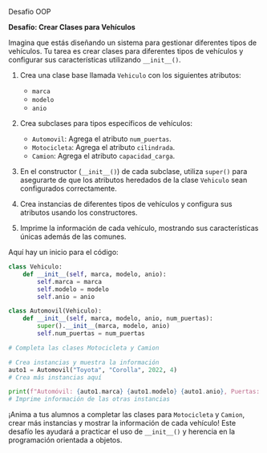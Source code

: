 Desafio OOP

**Desafío: Crear Clases para Vehículos**

Imagina que estás diseñando un sistema para gestionar diferentes tipos de vehículos. Tu tarea es crear clases para diferentes tipos de vehículos y configurar sus características utilizando `__init__()`.

1. Crea una clase base llamada `Vehiculo` con los siguientes atributos:
   - `marca`
   - `modelo`
   - `anio`

2. Crea subclases para tipos específicos de vehículos:
   - `Automovil`: Agrega el atributo `num_puertas`.
   - `Motocicleta`: Agrega el atributo `cilindrada`.
   - `Camion`: Agrega el atributo `capacidad_carga`.

3. En el constructor (`__init__()`) de cada subclase, utiliza `super()` para asegurarte de que los atributos heredados de la clase `Vehiculo` sean configurados correctamente.

4. Crea instancias de diferentes tipos de vehículos y configura sus atributos usando los constructores.

5. Imprime la información de cada vehículo, mostrando sus características únicas además de las comunes.

Aquí hay un inicio para el código:

```python
class Vehiculo:
    def __init__(self, marca, modelo, anio):
        self.marca = marca
        self.modelo = modelo
        self.anio = anio

class Automovil(Vehiculo):
    def __init__(self, marca, modelo, anio, num_puertas):
        super().__init__(marca, modelo, anio)
        self.num_puertas = num_puertas

# Completa las clases Motocicleta y Camion

# Crea instancias y muestra la información
auto1 = Automovil("Toyota", "Corolla", 2022, 4)
# Crea más instancias aquí

print(f"Automóvil: {auto1.marca} {auto1.modelo} {auto1.anio}, Puertas: {auto1.num_puertas}")
# Imprime información de las otras instancias
```

¡Anima a tus alumnos a completar las clases para `Motocicleta` y `Camion`, crear más instancias y mostrar la información de cada vehículo! Este desafío les ayudará a practicar el uso de `__init__()` y herencia en la programación orientada a objetos.